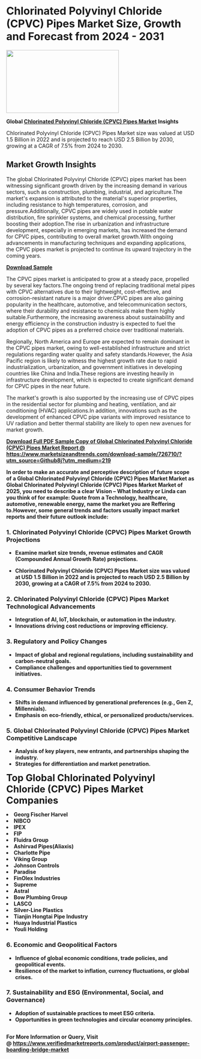 <H1>Chlorinated Polyvinyl Chloride (CPVC) Pipes Market Size, Growth and Forecast from 2024 - 2031</H1><img class="aligncenter size-medium wp-image-584254" src="https://thirdeyenews.in/wp-content/uploads/2024/09/Global-Market-Research-300x168.jpeg" alt="" width="300" height="168" /><p><strong>Global&nbsp;<a href="https://www.marketsizeandtrends.com/download-sample/726710/?utm_source=Github8j?utm_medium=219">Chlorinated Polyvinyl Chloride (CPVC) Pipes Market</a> Insights</strong></p><p>Chlorinated Polyvinyl Chloride (CPVC) Pipes Market size was valued at USD 1.5 Billion in 2022 and is projected to reach USD 2.5 Billion by 2030, growing at a CAGR of 7.5% from 2024 to 2030.</p><p><h2>Market Growth Insights</h2> <p>The global Chlorinated Polyvinyl Chloride (CPVC) pipes market has been witnessing significant growth driven by the increasing demand in various sectors, such as construction, plumbing, industrial, and agriculture.The market's expansion is attributed to the material's superior properties, including resistance to high temperatures, corrosion, and pressure.Additionally, CPVC pipes are widely used in potable water distribution, fire sprinkler systems, and chemical processing, further boosting their adoption.The rise in urbanization and infrastructure development, especially in emerging markets, has increased the demand for CPVC pipes, contributing to overall market growth.With ongoing advancements in manufacturing techniques and expanding applications, the CPVC pipes market is projected to continue its upward trajectory in the coming years.</p> <p><strong><a href="#">Download Sample</a></strong></p> <p>The CPVC pipes market is anticipated to grow at a steady pace, propelled by several key factors.The ongoing trend of replacing traditional metal pipes with CPVC alternatives due to their lightweight, cost-effective, and corrosion-resistant nature is a major driver.CPVC pipes are also gaining popularity in the healthcare, automotive, and telecommunication sectors, where their durability and resistance to chemicals make them highly suitable.Furthermore, the increasing awareness about sustainability and energy efficiency in the construction industry is expected to fuel the adoption of CPVC pipes as a preferred choice over traditional materials.</p> <p>Regionally, North America and Europe are expected to remain dominant in the CPVC pipes market, owing to well-established infrastructure and strict regulations regarding water quality and safety standards.However, the Asia Pacific region is likely to witness the highest growth rate due to rapid industrialization, urbanization, and government initiatives in developing countries like China and India.These regions are investing heavily in infrastructure development, which is expected to create significant demand for CPVC pipes in the near future.</p> <p>The market's growth is also supported by the increasing use of CPVC pipes in the residential sector for plumbing and heating, ventilation, and air conditioning (HVAC) applications.In addition, innovations such as the development of enhanced CPVC pipe variants with improved resistance to UV radiation and better thermal stability are likely to open new avenues for market growth.</p> <p><strong><a href="#"></p><p><span class=""><strong>Download Full PDF Sample Copy of Global Chlorinated Polyvinyl Chloride (CPVC) Pipes Market Report</strong> @ <a href="https://www.marketsizeandtrends.com/download-sample/726710/?utm_source=Github8j?utm_medium=219" target="_blank">https://www.marketsizeandtrends.com/download-sample/726710/?utm_source=Github8j?utm_medium=219</a></span></p><p>In order to make an accurate and perceptive description of future scope of a Global&nbsp;Chlorinated Polyvinyl Chloride (CPVC) Pipes Market Market as Global&nbsp;Chlorinated Polyvinyl Chloride (CPVC) Pipes Market Market of 2025, you need to describe a clear Vision &ndash; What Industry or Linda can you think of for example: Quote from a Technology, healthcare, automotive, renewable energy, name the market you are Reffering to.However, some general trends and factors usually impact market reports and their future outlook include:</p><h3>1.&nbsp;<strong>Chlorinated Polyvinyl Chloride (CPVC) Pipes Market Growth Projections</strong></h3><ul><li>Examine market size trends, revenue estimates and CAGR (Compounded Annual Growth Rate) projections.</li><li><p>Chlorinated Polyvinyl Chloride (CPVC) Pipes Market size was valued at USD 1.5 Billion in 2022 and is projected to reach USD 2.5 Billion by 2030, growing at a CAGR of 7.5% from 2024 to 2030.</p></li></ul><h3>2.&nbsp;<strong>Chlorinated Polyvinyl Chloride (CPVC) Pipes Market Technological Advancements</strong></h3><ul><li>Integration of AI, IoT, blockchain, or automation in the industry.</li><li>Innovations driving cost reductions or improving efficiency.</li></ul><h3>3.&nbsp;<strong>Regulatory and Policy Changes</strong></h3><ul><li>Impact of global and regional regulations, including sustainability and carbon-neutral goals.</li><li>Compliance challenges and opportunities tied to government initiatives.</li></ul><h3>4.&nbsp;<strong>Consumer Behavior Trends</strong></h3><ul><li>Shifts in demand influenced by generational preferences (e.g., Gen Z, Millennials).</li><li>Emphasis on eco-friendly, ethical, or personalized products/services.</li></ul><h3>5.&nbsp;<strong>Global Chlorinated Polyvinyl Chloride (CPVC) Pipes Market Competitive Landscape</strong></h3><ul><li>Analysis of key players, new entrants, and partnerships shaping the industry.</li><li>Strategies for differentiation and market penetration.</li></ul><p data-pm-slice="1 1 []"><span style="color: inherit; font-family: inherit; font-size: 25px;">Top Global Chlorinated Polyvinyl Chloride (CPVC) Pipes Market Companies</span></p><div class="" data-test-id=""><p><li>Georg Fischer Harvel</li><li> NIBCO</li><li> IPEX</li><li> FIP</li><li> Fluidra Group</li><li> Ashirvad Pipes(Aliaxis)</li><li> Charlotte Pipe</li><li> Viking Group</li><li> Johnson Controls</li><li> Paradise</li><li> FinOlex Industries</li><li> Supreme</li><li> Astral</li><li> Bow Plumbing Group</li><li> LASCO</li><li> Silver-Line Plastics</li><li> Tianjin Hongtai Pipe Industry</li><li> Huaya Industrial Plastics</li><li> Youli Holding</li></p></div><h3>6.&nbsp;<strong>Economic and Geopolitical Factors</strong></h3><ul><li>Influence of global economic conditions, trade policies, and geopolitical events.</li><li>Resilience of the market to inflation, currency fluctuations, or global crises.</li></ul><h3>7.&nbsp;<strong>Sustainability and ESG (Environmental, Social, and Governance)</strong></h3><ul><li>Adoption of sustainable practices to meet ESG criteria.</li><li>Opportunities in green technologies and circular economy principles.</li></ul><h2><strong style="font-size: 14px;">For More Information or Query, Visit @&nbsp;</strong><a style="background-color: #ffffff; font-size: 14px;" href="https://www.marketsizeandtrends.com/report/chlorinated-polyvinyl-chloride-cpvc-pipes-market/" target="_blank">https://www.verifiedmarketreports.com/product/airport-passenger-boarding-bridge-market</a></h2>